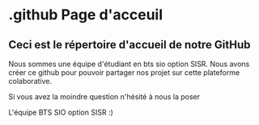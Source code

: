 # .github Page d'acceuil
## Ceci est le répertoire d'accueil de notre GitHub

Nous sommes une équipe d'étudiant en bts sio option SISR. Nous avons créer ce github pour pouvoir partager nos projet sur cette plateforme colaborative.

Si vous avez la moindre question n'hésité à nous la poser

L'équipe BTS SIO option SISR :)
